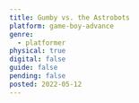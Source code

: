 ```yaml
---
title: Gumby vs. the Astrobots
platform: game-boy-advance
genre:
  - platformer
physical: true
digital: false
guide: false
pending: false
posted: 2022-05-12
---
```

